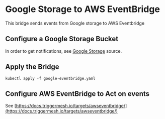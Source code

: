 # Google Storage to AWS EventBridge

This bridge sends events from Google storage to AWS Eventbridge

## Configure a Google Storage Bucket

In order to get notifications, see [Google Storage](https://github.com/triggermesh/bringyourown/tree/master/sources/python/googlestorage) source.

## Apply the Bridge

```
kubectl apply -f google-eventbridge.yaml
``` 

## Configure AWS EventBridge to Act on events

See [https://docs.triggermesh.io/targets/awseventbridge/](https://docs.triggermesh.io/targets/awseventbridge/)
